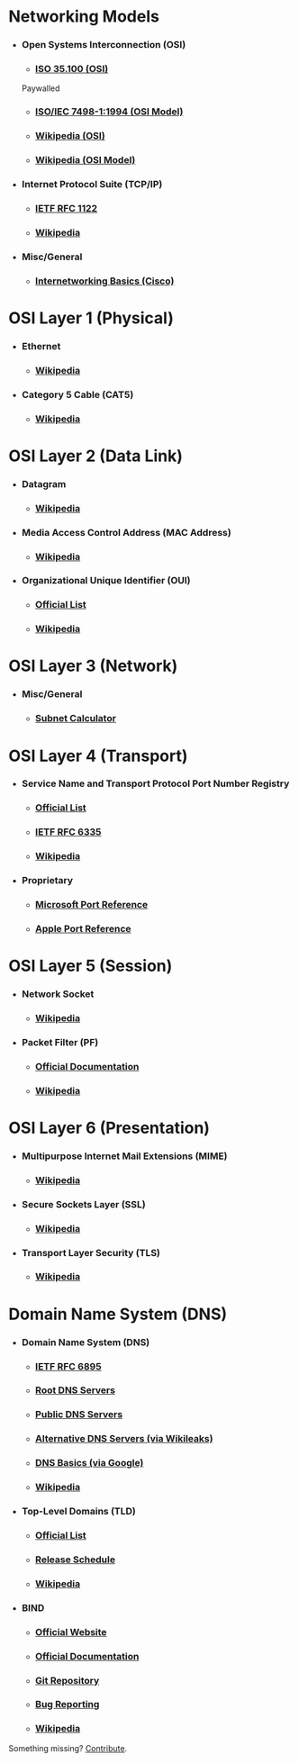 # Networking Models

  * ### **Open Systems Interconnection (OSI)**

    * ### [ISO 35.100 (OSI)](https://www.iso.org/ics/35.100/x/)
    Paywalled

    * ### [ISO/IEC 7498-1:1994 (OSI Model)](http://standards.iso.org/ittf/PubliclyAvailableStandards/s020269_ISO_IEC_7498-1_1994%28E%29.zip)

    * ### [Wikipedia (OSI)](https://en.wikipedia.org/wiki/Open_Systems_Interconnection)

    * ### [Wikipedia (OSI Model)](https://en.wikipedia.org/wiki/OSI_model)


  * ### **Internet Protocol Suite (TCP/IP)**

    * ### [IETF RFC 1122](https://tools.ietf.org/html/rfc1122)

    * ### [Wikipedia](https://en.wikipedia.org/wiki/Internet_protocol_suite)


  * ### **Misc/General**

    * ### [Internetworking Basics (Cisco)](https://www.cisco.com/cpress/cc/td/cpress/fund/ith/ith01gb.htm#xtocid166840)


# OSI Layer 1 (Physical)

  * ### **Ethernet**

    * ### [Wikipedia](https://en.wikipedia.org/wiki/Ethernet)


  * ### **Category 5 Cable (CAT5)**

    * ### [Wikipedia](https://en.wikipedia.org/wiki/Category_5_cable)


# OSI Layer 2 (Data Link)

  * ### **Datagram**

    * ### [Wikipedia](https://en.wikipedia.org/wiki/Datagram)


  * ### **Media Access Control Address (MAC Address)**

    * ### [Wikipedia](https://en.wikipedia.org/wiki/MAC_address)


  * ### **Organizational Unique Identifier (OUI)**

    * ### [Official List](http://standards-oui.ieee.org/oui.txt)

    * ### [Wikipedia](https://en.wikipedia.org/wiki/Organizationally_unique_identifier)


# OSI Layer 3 (Network)    

  * ### **Misc/General**

    * ### [Subnet Calculator](http://www.subnet-calculator.com/)


# OSI Layer 4 (Transport)

  * ### **Service Name and Transport Protocol Port Number Registry**

    * ### [Official List](https://www.iana.org/assignments/service-names-port-numbers/service-names-port-numbers.xhtml)

    * ### [IETF RFC 6335](https://tools.ietf.org/html/rfc6335)

    * ### [Wikipedia](https://en.wikipedia.org/wiki/List_of_TCP_and_UDP_port_numbers)


  * ### **Proprietary**

    * ### [Microsoft Port Reference](https://msdn.microsoft.com/en-us/library/cc875824.aspx)

    * ### [Apple Port Reference](https://support.apple.com/en-us/HT202944)


# OSI Layer 5 (Session)

  * ### **Network Socket**

    * ### [Wikipedia](https://en.wikipedia.org/wiki/Network_socket)


  * ### **Packet Filter (PF)**

    * ### [Official Documentation](https://www.openbsd.org/faq/pf/filter.html)

    * ### [Wikipedia](https://en.wikipedia.org/wiki/PF_%28firewall%29)


# OSI Layer 6 (Presentation)

  * ### **Multipurpose Internet Mail Extensions (MIME)**

    * ### [Wikipedia](https://en.wikipedia.org/wiki/MIME)


  * ### **Secure Sockets Layer (SSL)**

    * ### [Wikipedia](https://en.wikipedia.org/wiki/Transport_Layer_Security)


  * ### **Transport Layer Security (TLS)**

    * ### [Wikipedia](https://en.wikipedia.org/wiki/Transport_Layer_Security)


# Domain Name System (DNS)

  * ### **Domain Name System (DNS)**

    * ### [IETF RFC 6895](https://tools.ietf.org/html/rfc6895)

    * ### [Root DNS Servers](http://www.root-servers.org/)

    * ### [Public DNS Servers](https://public-dns.info//)

    * ### [Alternative DNS Servers (via Wikileaks)](https://wikileaks.org/wiki/Alternative_DNS)

    * ### [DNS Basics (via Google)](https://support.google.com/a/answer/48090?hl=en)

    * ### [Wikipedia](https://en.wikipedia.org/wiki/Domain_Name_System)


  * ### **Top-Level Domains (TLD)**

    * ### [Official List](http://data.iana.org/TLD/tlds-alpha-by-domain.txt)

    * ### [Release Schedule](https://newgtlds.icann.org/en/program-status/delegated-strings)

    * ### [Wikipedia](https://en.wikipedia.org/wiki/Top-level_domain)


  * ### **BIND**

    * ### [Official Website](https://www.isc.org/downloads/bind/)

    * ### [Official Documentation](https://www.isc.org/downloads/bind/doc/)

    * ### [Git Repository](https://source.isc.org/cgi-bin/gitweb.cgi?p=bind9.git;a=summary)

    * ### [Bug Reporting](https://www.isc.org/community/report-bug/)

    * ### [Wikipedia](https://en.wikipedia.org/wiki/BIND)


Something missing? [Contribute](https://github.com/o0-o/docsdoc).
